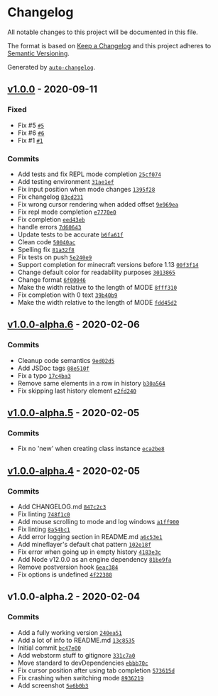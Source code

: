 # Changelog

All notable changes to this project will be documented in this file.

The format is based on [Keep a Changelog](https://keepachangelog.com/en/1.0.0/)
and this project adheres to [Semantic Versioning](https://semver.org/spec/v2.0.0.html).

Generated by [`auto-changelog`](https://github.com/CookPete/auto-changelog).

## [v1.0.0](https://github.com/wvffle/mineflayer-dashboard/compare/v1.0.0-alpha.6...v1.0.0) - 2020-09-11

### Fixed

- Fix #5 [`#5`](https://github.com/wvffle/mineflayer-dashboard/issues/5)
- Fix #6 [`#6`](https://github.com/wvffle/mineflayer-dashboard/issues/6)
- Fix #1 [`#1`](https://github.com/wvffle/mineflayer-dashboard/issues/1)

### Commits

- Add tests and fix REPL mode completion [`25cf074`](https://github.com/wvffle/mineflayer-dashboard/commit/25cf074f5d2da27f343349d7da099c299960d30b)
- Add testing environment [`31ae1ef`](https://github.com/wvffle/mineflayer-dashboard/commit/31ae1ef1e6ba029c12193a73efc98d1812b6a710)
- Fix input position when mode changes [`1395f28`](https://github.com/wvffle/mineflayer-dashboard/commit/1395f28c1ef3e3bea5b48a23df6f64d568ec79d8)
- Fix changelog [`83cd231`](https://github.com/wvffle/mineflayer-dashboard/commit/83cd23175d360028594066d4fea2257c76caa962)
- Fix wrong cursor rendering when added offset [`9e969ea`](https://github.com/wvffle/mineflayer-dashboard/commit/9e969eababdb683538666352f95aceb220dea889)
- Fix repl mode completion [`e7770e0`](https://github.com/wvffle/mineflayer-dashboard/commit/e7770e0d12a8b6437919f67d5b437d761ee37c45)
- Fix completion [`eed43eb`](https://github.com/wvffle/mineflayer-dashboard/commit/eed43ebe13a3ec70b8a35ad4f9c715cc4befcf15)
- handle errors [`7d60643`](https://github.com/wvffle/mineflayer-dashboard/commit/7d606436687eb947e46fccc247343b9988be62c1)
- Update tests to be accurate [`b6fa61f`](https://github.com/wvffle/mineflayer-dashboard/commit/b6fa61fc1237b2ce11cd0287a27446afc78a6175)
- Clean code [`50040ac`](https://github.com/wvffle/mineflayer-dashboard/commit/50040acb915098e822a51617ff5115bbe32310e5)
- Spelling fix [`81a32f8`](https://github.com/wvffle/mineflayer-dashboard/commit/81a32f8efbe330550a49ebfaecddb59f5f77bbc7)
- Fix tests on push [`5e240e9`](https://github.com/wvffle/mineflayer-dashboard/commit/5e240e963640e3c24beff2658463d434473be2db)
- Support completion for minecraft versions before 1.13 [`00f3f14`](https://github.com/wvffle/mineflayer-dashboard/commit/00f3f14ad15183d86dbfe6c09e0a60a664b573c2)
- Change default color for readability purposes [`3013865`](https://github.com/wvffle/mineflayer-dashboard/commit/3013865357dafbe6ff824d54511da58225a6b22e)
- Change format [`6f00046`](https://github.com/wvffle/mineflayer-dashboard/commit/6f000462c0256f0ecc093ada41af902afe6b0c99)
-  Make the width relative to the length of MODE [`8fff310`](https://github.com/wvffle/mineflayer-dashboard/commit/8fff31092d283b69d5a531f935756672a77f75e7)
- Fix completion with 0 text [`39b40b9`](https://github.com/wvffle/mineflayer-dashboard/commit/39b40b92e8160114daadf21bd8a00623ba4b24ea)
- Make the width relative to the length of MODE [`fdd45d2`](https://github.com/wvffle/mineflayer-dashboard/commit/fdd45d264c129896d700638f5509441b17a8229e)

## [v1.0.0-alpha.6](https://github.com/wvffle/mineflayer-dashboard/compare/v1.0.0-alpha.5...v1.0.0-alpha.6) - 2020-02-06

### Commits

- Cleanup code semantics [`9ed02d5`](https://github.com/wvffle/mineflayer-dashboard/commit/9ed02d50a69bdcc14a5bc892f3c9d5233b32488a)
- Add JSDoc tags [`08e510f`](https://github.com/wvffle/mineflayer-dashboard/commit/08e510fa0ede41f126f21049426749adf8e6780a)
- Fix a typo [`17c4ba3`](https://github.com/wvffle/mineflayer-dashboard/commit/17c4ba331f8a804714642dd3ee33320ed136731b)
- Remove same elements in a row in history [`b30a564`](https://github.com/wvffle/mineflayer-dashboard/commit/b30a564788c1d3eac1f2926e68b2e6c2ae5a078f)
- Fix skipping last history element [`e2fd240`](https://github.com/wvffle/mineflayer-dashboard/commit/e2fd2409ea32c1b9cbd9241e0bba5bb079c97161)

## [v1.0.0-alpha.5](https://github.com/wvffle/mineflayer-dashboard/compare/v1.0.0-alpha.4...v1.0.0-alpha.5) - 2020-02-05

### Commits

- Fix no 'new' when creating class instance [`eca2be8`](https://github.com/wvffle/mineflayer-dashboard/commit/eca2be874027a8f9e4a9a0047ec673a72a7ae57a)

## [v1.0.0-alpha.4](https://github.com/wvffle/mineflayer-dashboard/compare/v1.0.0-alpha.2...v1.0.0-alpha.4) - 2020-02-05

### Commits

- Add CHANGELOG.md [`847c2c3`](https://github.com/wvffle/mineflayer-dashboard/commit/847c2c345a115e809ec8a20302dedf791453af06)
- Fix linting [`748f1c0`](https://github.com/wvffle/mineflayer-dashboard/commit/748f1c0a5477a504ed11369b5d9ba78cc7224d6b)
- Add mouse scrolling to mode and log windows [`a1ff900`](https://github.com/wvffle/mineflayer-dashboard/commit/a1ff900294b0cb26b269222de5be8d9f01eba04d)
- Fix linting [`8a54bc1`](https://github.com/wvffle/mineflayer-dashboard/commit/8a54bc1265e21814fdeecc835f16e7c9ceaf2259)
- Add error logging section in README.md [`a6c53e1`](https://github.com/wvffle/mineflayer-dashboard/commit/a6c53e17fc6f3036e36488215dc78ca04c73373e)
- Add mineflayer's default chat pattern [`102e18f`](https://github.com/wvffle/mineflayer-dashboard/commit/102e18faa7976c53fb8b03d3bc44d2b57a9634c8)
- Fix error when going up in empty history [`4183e3c`](https://github.com/wvffle/mineflayer-dashboard/commit/4183e3c43ff3618774b67fb0d390fddb13004ff3)
- Add Node v12.0.0 as an engine dependency [`81be9fa`](https://github.com/wvffle/mineflayer-dashboard/commit/81be9faa1c64d7efd5e34d4b75a79ecf11f5629a)
- Remove postversion hook [`6eac384`](https://github.com/wvffle/mineflayer-dashboard/commit/6eac384608ae5e02c140ce7f894858815af53d72)
- Fix options is undefined [`4f22388`](https://github.com/wvffle/mineflayer-dashboard/commit/4f2238849cfb340ece605ec626c130746bf7cd8b)

## v1.0.0-alpha.2 - 2020-02-04

### Commits

- Add a fully working version [`240ea51`](https://github.com/wvffle/mineflayer-dashboard/commit/240ea5162116b2ca15f9c64910c359930d40302c)
- Add a lot of info to README.md [`13c8535`](https://github.com/wvffle/mineflayer-dashboard/commit/13c8535ffdfa60805e625a2abbcd2cfe34226783)
- Initial commit [`bc47e00`](https://github.com/wvffle/mineflayer-dashboard/commit/bc47e009671fc6e38c2bbb5ea65ff107f3a97ce4)
- Add webstorm stuff to gitignore [`331c7a0`](https://github.com/wvffle/mineflayer-dashboard/commit/331c7a067a4c93f6675e5ec90e6a9890b31572b3)
- Move standard to devDependencies [`ebbb70c`](https://github.com/wvffle/mineflayer-dashboard/commit/ebbb70c63960cd0c333bcbd8afd12da4ac1be28b)
- Fix cursor position after using tab completion [`573615d`](https://github.com/wvffle/mineflayer-dashboard/commit/573615d646ff05162f201e7ce65cf274af6bc5e5)
- Fix crashing when switching mode [`8936219`](https://github.com/wvffle/mineflayer-dashboard/commit/89362192b6398d299a229bf2749ab8b584c7d6af)
- Add screenshot [`5e6b0b3`](https://github.com/wvffle/mineflayer-dashboard/commit/5e6b0b3bb3744e6f3e8baee5e30914caf1385c9e)
